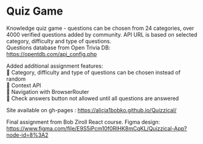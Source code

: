 # Quiz Game
Knowledge quiz game - questions can be chosen from 24 categories, over 4000 verified questions added by community.
API URL is based on selected category, difficulty and type of questions. <br>
Questions database from Open Trivia DB: https://opentdb.com/api_config.php

Added additional assignment features: <br>
🚀 Category, difficulty and type of questions can be chosen instead of random <br>
🚀 Context API <br>
🚀 Navigation with BrowserRouter <br>
🚀 Check answers button not allowed until all questions are answered <br>

Site available on gh-pages : https://alicja1bobko.github.io/Quizzical/

Final assignment from Bob Ziroll React course.
Figma design: https://www.figma.com/file/E9S5iPcm10f0RIHK8mCqKL/Quizzical-App?node-id=8%3A2
